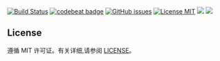 
[![Build Status](https://travis-ci.org/gary0416/gary0416.github.io.svg?branch=master)](https://travis-ci.org/gary0416/gary0416.github.io)
[![codebeat badge](https://codebeat.co/badges/32dfd9e6-a6bd-4dee-a6be-42e75c1d945f)](https://codebeat.co/projects/github-com-gary0416-gary0416-github-io-master)
[![GitHub issues](https://img.shields.io/github/issues/gary0416/gary0416.github.io.svg?style=flat)](https://github.com/gary0416/gary0416.github.io/issues)
[![License MIT](https://img.shields.io/badge/license-MIT-blue.svg?style=flat)](https://github.com/home-assistant/home-assistant-iOS/blob/master/LICENSE)
[![](https://img.shields.io/github/stars/gary0416/gary0416.github.io.svg?style=social&label=Star)](https://github.com/gary0416/gary0416.github.io)
[![](https://img.shields.io/github/forks/gary0416/gary0416.github.io.svg?style=social&label=Fork)](https://github.com/gary0416/gary0416.github.io)

## License

遵循 MIT 许可证。有关详细,请参阅 [LICENSE](https://github.com/gary0416/gary0416.github.io/blob/master/LICENSE)。


